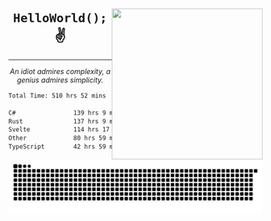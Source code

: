 <div text-align="center">
    <img src="https://i.imgur.com/h1q15Kt.gife" align="right" width="299" height="299">
    <h1 align="center"><code>HelloWorld();</code> ✌️</h1>
    <hr>
    <p align="center"><i>An idiot admires complexity, a genius admires simplicity.</i></p>
</div>

<!--START_SECTION:waka-->

```txt
Total Time: 510 hrs 52 mins

C#                139 hrs 9 mins  ██████░░░░░░░░░░░░░░░░░░░   23.51 %
Rust              137 hrs 9 mins  █████▓░░░░░░░░░░░░░░░░░░░   23.17 %
Svelte            114 hrs 17 mins ████▓░░░░░░░░░░░░░░░░░░░░   19.31 %
Other             80 hrs 59 mins  ███▒░░░░░░░░░░░░░░░░░░░░░   13.68 %
TypeScript        42 hrs 59 mins  █▓░░░░░░░░░░░░░░░░░░░░░░░   07.26 %
```

<!--END_SECTION:waka-->

<picture>
  <source media="(prefers-color-scheme: dark)" srcset="https://raw.githubusercontent.com/Somfic/Somfic/main/github-contribution-grid-snake-dark.svg">
  <source media="(prefers-color-scheme: light)" srcset="https://raw.githubusercontent.com/Somfic/Somfic/main/github-contribution-grid-snake.svg">
  <img alt="github contribution grid snake animation" src="https://raw.githubusercontent.com/Somfic/Somfic/main/github-contribution-grid-snake.svg">
</picture>
